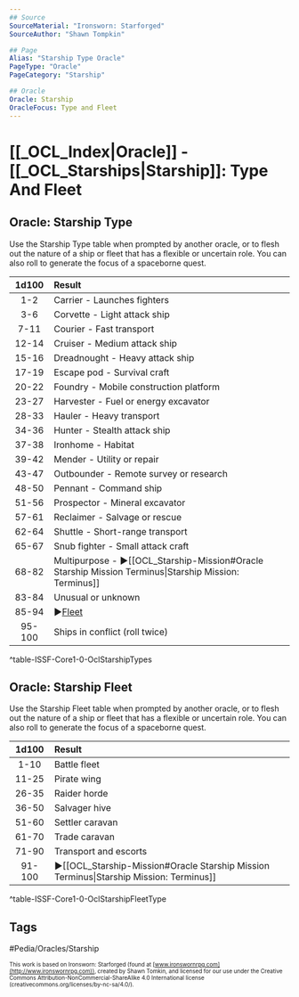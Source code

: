 ```yaml
---
## Source
SourceMaterial: "Ironsworn: Starforged"
SourceAuthor: "Shawn Tompkin"

## Page
Alias: "Starship Type Oracle"
PageType: "Oracle"
PageCategory: "Starship"

## Oracle
Oracle: Starship
OracleFocus: Type and Fleet
---
```

 # [[_OCL_Index|Oracle]] - [[_OCL_Starships|Starship]]: Type And Fleet


## Oracle: Starship Type
Use the Starship Type table when prompted by another oracle, or to flesh out the nature of a ship or fleet that has a flexible or uncertain role. You can also roll to generate the focus of a spaceborne quest.

| 1d100 | Result |
|:---:|:--- |
| 1-2 | Carrier - Launches fighters |
| 3-6 | Corvette - Light attack ship |
| 7-11 | Courier - Fast transport |
| 12-14 | Cruiser - Medium attack ship |
| 15-16 | Dreadnought - Heavy attack ship |
| 17-19 | Escape pod - Survival craft |
| 20-22 | Foundry - Mobile construction platform |
| 23-27 | Harvester - Fuel or energy excavator |
| 28-33 | Hauler - Heavy transport |
| 34-36 | Hunter - Stealth attack ship |
| 37-38 | Ironhome - Habitat |
| 39-42 | Mender - Utility or repair |
| 43-47 | Outbounder - Remote survey or research |
| 48-50 | Pennant - Command ship |
| 51-56 | Prospector - Mineral excavator |
| 57-61 | Reclaimer - Salvage or rescue |
| 62-64 | Shuttle - Short-range transport |
| 65-67 | Snub fighter - Small attack craft |
| 68-82 | Multipurpose - ▶[[OCL_Starship-Mission#Oracle Starship Mission Terminus\|Starship Mission: Terminus]] |
| 83-84 | Unusual or unknown |
| 85-94 | ▶[Fleet](Starships_Fleet.md) |
| 95-100 | Ships in conflict (roll twice) |
^table-ISSF-Core1-0-OclStarshipTypes

## Oracle: Starship Fleet
Use the Starship Fleet table when prompted by another oracle, or to flesh out the nature of a ship or fleet that has a flexible or uncertain role. You can also roll to generate the focus of a spaceborne quest.

| 1d100 | Result |
|:---:|:--- |
| 1-10 | Battle fleet |
| 11-25 | Pirate wing |
| 26-35 | Raider horde |
| 36-50 | Salvager hive |
| 51-60 | Settler caravan |
| 61-70 | Trade caravan |
| 71-90 | Transport and escorts |
| 91-100 | ▶[[OCL_Starship-Mission#Oracle Starship Mission Terminus\|Starship Mission: Terminus]] |
^table-ISSF-Core1-0-OclStarshipFleetType


## Tags
#Pedia/Oracles/Starship 

<font size=-2>This work is based on Ironsworn: Starforged (found at [www.ironswornrpg.com](http://www.ironswornrpg.com)), created by Shawn Tomkin, and licensed for our use under the Creative Commons Attribution-NonCommercial-ShareAlike 4.0 International license  (creativecommons.org/licenses/by-nc-sa/4.0/).</font>